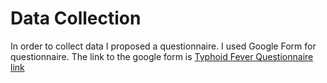 # Data Collection
In order to collect data I proposed a questionnaire. I used Google Form for questionnaire. The link to the google form is [Typhoid Fever Questionnaire link](https://docs.google.com/forms/d/e/1FAIpQLScmF-3vA8VgPv9ZSJ-Fxtmizs9vFKT7pVqaYZpG3v7yr19dJw/viewform?usp=pp_url)
